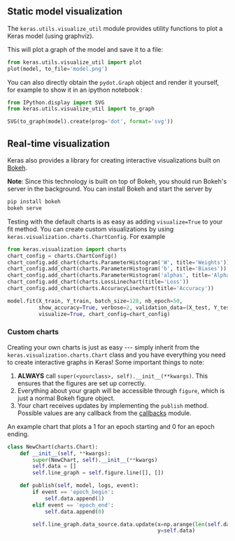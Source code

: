
## Static model visualization

The `keras.utils.visualize_util` module provides utility functions to plot
a Keras model (using graphviz).

This will plot a graph of the model and save it to a file:
```python
from keras.utils.visualize_util import plot
plot(model, to_file='model.png')
```

You can also directly obtain the `pydot.Graph` object and render it yourself,
for example to show it in an ipython notebook :
```python
from IPython.display import SVG
from keras.utils.visualize_util import to_graph

SVG(to_graph(model).create(prog='dot', format='svg'))
```

## Real-time visualization

Keras also provides a library for creating interactive visualizations
built on [Bokeh][1].

**Note**: Since this technology is built on top of Bokeh, you should run
Bokeh's server in the background. You can install Bokeh and start the server
by

```bash
pip install bokeh
bokeh serve
```

Testing with the default charts is as easy as adding `visualize=True` to your
fit method. You can create custom visualizations by using
`keras.visualization.charts.ChartConfig`. For example

```python
from keras.visualization import charts
chart_config = charts.ChartConfig()
chart_config.add_chart(charts.ParameterHistogram('W', title='Weights'))
chart_config.add_chart(charts.ParameterHistogram('b', title='Biases'))
chart_config.add_chart(charts.ParameterHistogram('alphas', title='Alphas'))
chart_config.add_chart(charts.LossLinechart(title='Loss'))
chart_config.add_chart(charts.AccuracyLinechart(title='Accuracy'))

model.fit(X_train, Y_train, batch_size=128, nb_epoch=50,
          show_accuracy=True, verbose=2, validation_data=(X_test, Y_test),
          visualize=True, chart_config=chart_config)
```

### Custom charts

Creating your own charts is just as easy --- simply inherit from the
`keras.visualization.charts.Chart` class and you have everything you need to
create interactive graphs in Keras! Some important things to note:

1. **ALWAYS** call `super(<yourclass>, self).__init__(**kwargs)`. This ensures
that the figures are set up correctly.
2. Everything about your graph will be accessible through `figure`, which is
just a normal Bokeh figure object.
3. Your chart receives updates by implementing the `publish` method. Possible
values are any callback from the [callbacks](../callbacks/) module.

An example chart that plots a 1 for an epoch starting and 0 for an epoch
ending.

```python
class NewChart(charts.Chart):
    def __init__(self, **kwargs):
        super(NewChart, self).__init__(**kwargs)
        self.data = []
        self.line_graph = self.figure.line([], [])

    def publish(self, model, logs, event):
        if event == 'epoch_begin':
            self.data.append(1)
        elif event == 'epoch_end':
            self.data.append(0)

        self.line_graph.data_source.data.update(x=np.arange(len(self.data)),
                                                y=self.data)
```

[1]: http://bokeh.pydata.org/
